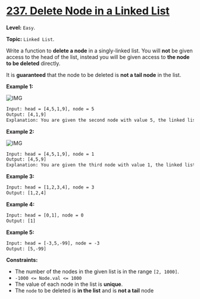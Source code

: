 # [237. Delete Node in a Linked List](https://leetcode.com/problems/delete-node-in-a-linked-list/)

**Level:** `Easy`.

**Topic:** `Linked List`.

Write a function to **delete a node** in a singly-linked list. You will **not** be given access to the head of the list, instead you will be given access to **the node to be deleted** directly.

It is **guaranteed** that the node to be deleted is **not a tail node** in the list.

**Example 1:**

![IMG](https://assets.leetcode.com/uploads/2020/09/01/node1.jpg)

```txt
Input: head = [4,5,1,9], node = 5
Output: [4,1,9]
Explanation: You are given the second node with value 5, the linked list should become 4 -> 1 -> 9 after calling your function.
```

**Example 2:**

![IMG](https://assets.leetcode.com/uploads/2020/09/01/node2.jpg)

```txt
Input: head = [4,5,1,9], node = 1
Output: [4,5,9]
Explanation: You are given the third node with value 1, the linked list should become 4 -> 5 -> 9 after calling your function.
```

**Example 3:**

```txt
Input: head = [1,2,3,4], node = 3
Output: [1,2,4]
```

**Example 4:**

```txt
Input: head = [0,1], node = 0
Output: [1]
```

**Example 5:**

```txt
Input: head = [-3,5,-99], node = -3
Output: [5,-99]
```

**Constraints:**

- The number of the nodes in the given list is in the range `[2, 1000]`.
- `-1000 <= Node.val <= 1000`
- The value of each node in the list is **unique**.
- The `node` to be deleted is **in the list** and is **not a tail** node
